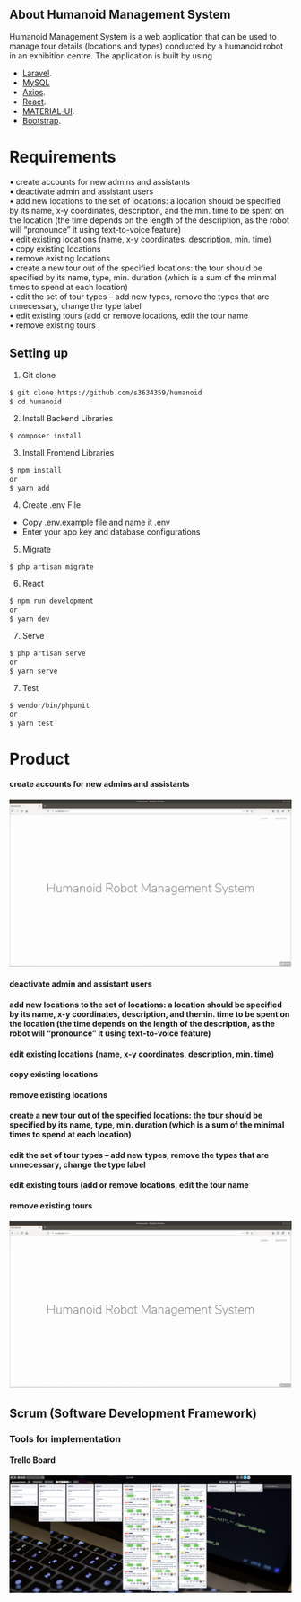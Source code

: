 
## About Humanoid Management System

Humanoid Management System is a web application that can be used to manage tour details (locations and types) conducted by a humanoid robot in an exhibition centre. The application is built by using

- [Laravel](https://laravel.com/).
- [MySQL](https://www.mysql.com/)
- [Axios](https://github.com/axios/axios).
- [React](https://reactjs.org/).
- [MATERIAL-UI](https://material-ui.com/).
- [Bootstrap](https://getbootstrap.com/).

# Requirements
• create accounts for new admins and assistants</br>
• deactivate admin and assistant users</br>
• add new locations to the set of locations: a location should be specified by its name, x-y coordinates, description, and the
min. time to be spent on the location (the time depends on the length of the description, as the robot will “pronounce” it
using text-to-voice feature)</br>
• edit existing locations (name, x-y coordinates, description, min. time)</br>
• copy existing locations</br>
• remove existing locations</br>
• create a new tour out of the specified locations: the tour should be specified by its name, type, min. duration (which is a
sum of the minimal times to spend at each location)</br>
• edit the set of tour types – add new types, remove the types that are unnecessary, change the type label</br>
• edit existing tours (add or remove locations, edit the tour name</br>
• remove existing tours</br>

## Setting up

1. Git clone
```
$ git clone https://github.com/s3634359/humanoid
$ cd humanoid
```

2. Install Backend Libraries
```
$ composer install
```

3. Install Frontend Libraries
```
$ npm install
or
$ yarn add
```

4. Create .env File
- Copy .env.example file and name it .env
- Enter your app key and database configurations

5. Migrate
```
$ php artisan migrate
```

6. React 
```
$ npm run development
or
$ yarn dev
```

7. Serve
```
$ php artisan serve
or
$ yarn serve
```

7. Test
```
$ vendor/bin/phpunit
or
$ yarn test
```

# Product
#### create accounts for new admins and assistants
![Alt Text](readme/gif/register.gif "Product Demo")

#### deactivate admin and assistant users
#### add new locations to the set of locations: a location should be specified by its name, x-y coordinates, description, and themin. time to be spent on the location (the time depends on the length of the description, as the robot will “pronounce” it using text-to-voice feature)
#### edit existing locations (name, x-y coordinates, description, min. time)
#### copy existing locations
#### remove existing locations
#### create a new tour out of the specified locations: the tour should be specified by its name, type, min. duration (which is a sum of the minimal times to spend at each location)
#### edit the set of tour types – add new types, remove the types that are unnecessary, change the type label
#### edit existing tours (add or remove locations, edit the tour name
#### remove existing tours</br>

![Alt Text](readme/gif/register.gif "Product Demo")


## Scrum (Software Development Framework)
### Tools for implementation
#### Trello Board
![Alt text](readme/trello-humanoid.png?raw=true "Trello Board")